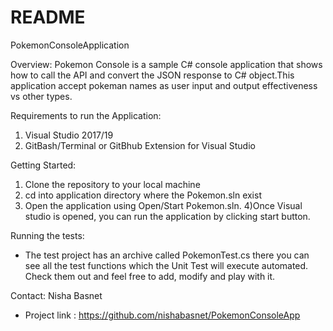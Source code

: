 # README #
PokemonConsoleApplication

Overview: 
Pokemon Console is a sample C# console application that shows how to call the API and convert the JSON response to C# object.This application accept pokeman names as user input and output effectiveness vs other types.

Requirements to run the Application:
1) Visual Studio 2017/19
2) GitBash/Terminal or GitBhub Extension for Visual Studio

Getting Started:
1) Clone the repository to your local machine
2) cd into application directory where the Pokemon.sln exist
3) Open the application using Open/Start Pokemon.sln.
4)Once Visual studio is opened, you can run the application by clicking start button.

Running the tests:
- The test project has an archive called PokemonTest.cs there you can see all the test functions which the Unit Test will execute automated. Check them out and feel free to add, modify and play with it.

Contact:
Nisha Basnet
- Project link : https://github.com/nishabasnet/PokemonConsoleApp

